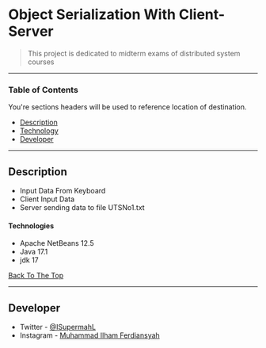 # Object Serialization With Client-Server

> This project is dedicated to midterm exams of distributed system courses

---

### Table of Contents

You're sections headers will be used to reference location of destination.

- [Description](#description)
- [Technology](#technologies)
- [Developer](#developer)

---

## Description

- Input Data From Keyboard
- Client Input Data
- Server sending data to file UTSNo1.txt


#### Technologies

- Apache NetBeans 12.5
- Java 17.1
- jdk 17

[Back To The Top](#objectserialization-with-client-server)

---

## Developer

- Twitter - [@ISupermahL](https://twitter.com/ISupermahl)
- Instagram - [Muhammad Ilham Ferdiansyah](https://www.instagram.com/hmfrdnsyh_/)
